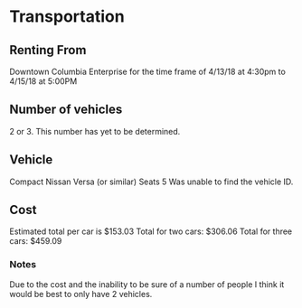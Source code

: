 # Transportation

## Renting From

Downtown Columbia Enterprise for the time frame of 4/13/18 at 4:30pm to 4/15/18 at 5:00PM

## Number of vehicles

2 or 3. This number has yet to be determined.

## Vehicle

Compact Nissan Versa (or similar)
Seats 5
Was unable to find the vehicle ID.

## Cost

Estimated total per car is $153.03
Total for two cars: $306.06
Total for three cars: $459.09

### Notes

Due to the cost and the inability to be sure of a number of people I think it would be best to
only have 2 vehicles. 
